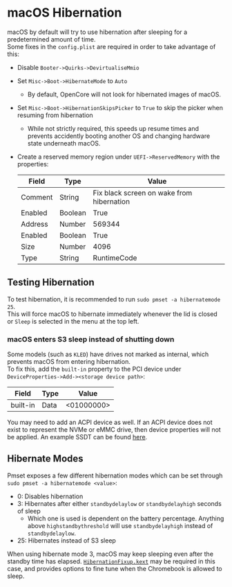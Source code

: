 # macOS Hibernation

macOS by default will try to use hibernation after sleeping for a predetermined amount of time.  
Some fixes in the `config.plist` are required in order to take advantage of this:

- Disable `Booter->Quirks->DevirtualiseMmio`
- Set `Misc->Boot->HibernateMode` to `Auto`
    - By default, OpenCore will not look for hibernated images of macOS.
- Set `Misc->Boot->HibernationSkipsPicker` to `True` to skip the picker when resuming from hibernation
    - While not strictly required, this speeds up resume times and prevents accidently booting another OS and changing hardware state underneath macOS.
- Create a reserved memory region under `UEFI->ReservedMemory` with the properties:

    | Field   | Type    | Value |
    | ------- | ------- | ----- |
    | Comment | String  | Fix black screen on wake from hibernation |
    | Enabled | Boolean | True |
    | Address | Number  | 569344 |
    | Enabled | Boolean | True |
    | Size    | Number  | 4096 |
    | Type    | String  | RuntimeCode |

## Testing Hibernation

To test hibernation, it is recommended to run `sudo pmset -a hibernatemode 25`.  
This will force macOS to hibernate immediately whenever the lid is closed or `Sleep` is selected in the menu at the top left.

### macOS enters S3 sleep instead of shutting down

Some models (such as `KLED`) have drives not marked as internal, which prevents macOS from entering hibernation.  
To fix this, add the `built-in` property to the PCI device under `DeviceProperties->Add-><storage device path>`:

| Field    | Type | Value      |
| -------- | ---- | ---------- | 
| built-in | Data | <01000000> |

You may need to add an ACPI device as well.
If an ACPI device does not exist to represent the NVMe or eMMC drive, then device properties will not be applied.
An example SSDT can be found [here](https://github.com/1Revenger1/Acer-Spin-713-Hackintosh/blob/main/src/ACPI/SSDT-Devices.dsl).

## Hibernate Modes

Pmset exposes a few different hibernation modes which can be set through `sudo pmset -a hibernatemode <value>`:

- 0: Disables hibernation
- 3: Hibernates after either `standbydelaylow` or `standbydelayhigh` seconds of sleep
    - Which one is used is dependent on the battery percentage. Anything above `highstandbythreshold` will use `standbydelayhigh` instead of `standbydelaylow`.
- 25: Hibernates instead of S3 sleep

When using hibernate mode 3, macOS may keep sleeping even after the standby time has elapsed.
[`HibernationFixup.kext`](https://github.com/acidanthera/HibernationFixup) may be required in this case, and provides options to fine tune when the Chromebook is allowed to sleep.
